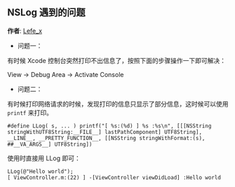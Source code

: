 NSLog 遇到的问题
--------
**作者**: [Lefe_x](https://weibo.com/u/5953150140)

- 问题一：

有时候 Xcode 控制台突然打印不出信息了，按照下面的步骤操作一下即可解决：

View -> Debug Area -> Activate Console

- 问题二：

有时候打印网络请求的时候，发现打印的信息只显示了部分信息，这时候可以使用 `printf` 来打印。

```
#define LLog( s, ... ) printf("[ %s:(%d) ] %s :%s\n", [[[NSString stringWithUTF8String:__FILE__] lastPathComponent] UTF8String], __LINE__, __PRETTY_FUNCTION__, [[NSString stringWithFormat:(s), ##__VA_ARGS__] UTF8String])
```

使用时直接用 LLog 即可：

```
LLog(@"Hello world");
[ ViewController.m:(22) ] -[ViewController viewDidLoad] :Hello world
```